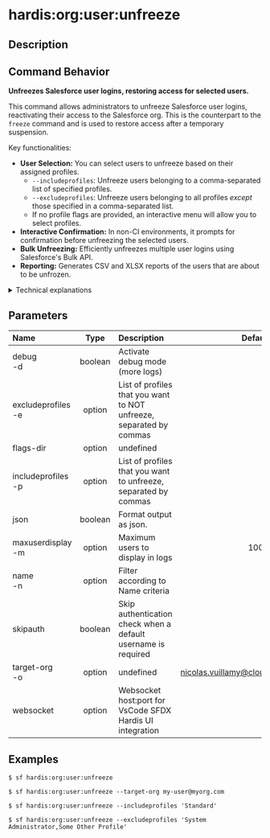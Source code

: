 <!-- This file has been generated with command 'sf hardis:doc:plugin:generate'. Please do not update it manually or it may be overwritten -->
# hardis:org:user:unfreeze

## Description


## Command Behavior

**Unfreezes Salesforce user logins, restoring access for selected users.**

This command allows administrators to unfreeze Salesforce user logins, reactivating their access to the Salesforce org. This is the counterpart to the `freeze` command and is used to restore access after a temporary suspension.

Key functionalities:

- **User Selection:** You can select users to unfreeze based on their assigned profiles.
  - `--includeprofiles`: Unfreeze users belonging to a comma-separated list of specified profiles.
  - `--excludeprofiles`: Unfreeze users belonging to all profiles *except* those specified in a comma-separated list.
  - If no profile flags are provided, an interactive menu will allow you to select profiles.
- **Interactive Confirmation:** In non-CI environments, it prompts for confirmation before unfreezing the selected users.
- **Bulk Unfreezing:** Efficiently unfreezes multiple user logins using Salesforce's Bulk API.
- **Reporting:** Generates CSV and XLSX reports of the users that are about to be unfrozen.

<details>
<summary>Technical explanations</summary>

The command's technical implementation involves:

- **SOQL Queries (Bulk API):** It executes SOQL queries against the `User` and `Profile` objects to identify active users based on the provided profile filters. It then queries the `UserLogin` object to find frozen login sessions for these users.
- **Interactive Prompts:** Uses the `prompts` library to guide the user through profile selection and to confirm the unfreezing operation.
- **Bulk Update:** It constructs an array of `UserLogin` records with their `Id` and `IsFrozen` set to `false`, then uses `bulkUpdate` to perform the mass update operation on the Salesforce org.
- **Reporting:** It uses `generateReports` to create CSV and XLSX files containing details of the users to be unfrozen.
- **Logging:** Provides clear messages about the number of users found and the success of the unfreezing process.
</details>


## Parameters

|Name|Type|Description|Default|Required|Options|
|:---|:--:|:----------|:-----:|:------:|:-----:|
|debug<br/>-d|boolean|Activate debug mode (more logs)||||
|excludeprofiles<br/>-e|option|List of profiles that you want to NOT unfreeze, separated by commas||||
|flags-dir|option|undefined||||
|includeprofiles<br/>-p|option|List of profiles that you want to unfreeze, separated by commas||||
|json|boolean|Format output as json.||||
|maxuserdisplay<br/>-m|option|Maximum users to display in logs|100|||
|name<br/>-n|option|Filter according to Name criteria||||
|skipauth|boolean|Skip authentication check when a default username is required||||
|target-org<br/>-o|option|undefined|nicolas.vuillamy@cloudity.com.playnico|||
|websocket|option|Websocket host:port for VsCode SFDX Hardis UI integration||||

## Examples

```shell
$ sf hardis:org:user:unfreeze
```

```shell
$ sf hardis:org:user:unfreeze --target-org my-user@myorg.com
```

```shell
$ sf hardis:org:user:unfreeze --includeprofiles 'Standard'
```

```shell
$ sf hardis:org:user:unfreeze --excludeprofiles 'System Administrator,Some Other Profile'
```



